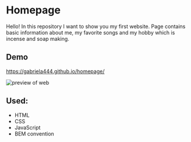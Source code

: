 # Homepage 

Hello! 
In this repository I want to show you my first website. Page contains basic information about me, my favorite songs and my hobby which is incense and soap making. 

 
## Demo 
https://gabriela444.github.io/homepage/ 

![preview of web](gif/preview.gif) 

## Used:  
- HTML 
- CSS 
- JavaScript 
- BEM convention